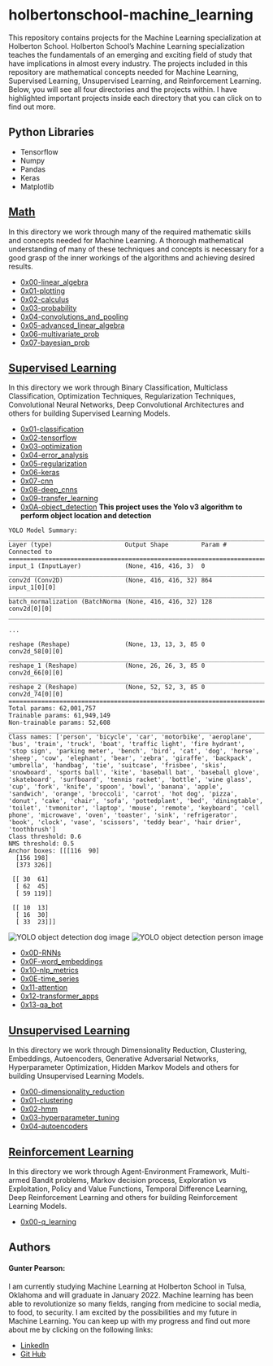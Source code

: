 # holbertonschool-machine_learning
This repository contains projects for the Machine Learning specialization at Holberton School. Holberton School’s Machine Learning specialization teaches the fundamentals of an emerging and exciting field of study that have implications in almost every industry. The projects included in this repository are mathematical concepts needed for Machine Learning, Supervised Learning, Unsupervised Learning, and Reinforcement Learning. Below, you will see all four directories and the projects within. I have highlighted important projects inside each directory that you can click on to find out more.

## Python Libraries
- Tensorflow
- Numpy
- Pandas
- Keras
- Matplotlib

## [Math](math)
In this directory we work through many of the required mathematic skills and concepts needed for Machine Learning. A thorough mathematical understanding of many of these techniques and concepts is necessary for a good grasp of the inner workings of the algorithms and achieving desired results.
- [0x00-linear_algebra](math/0x00-linear_algebra)
- [0x01-plotting](math/0x01-plotting)
- [0x02-calculus](math/0x02-calculus)
- [0x03-probability](math/0x03-probability)
- [0x04-convolutions_and_pooling](math/0x04-convolutions_and_pooling)
- [0x05-advanced_linear_algebra](math/0x05-advanced_linear_algebra)
- [0x06-multivariate_prob](math/0x06-multivariate_prob)
- [0x07-bayesian_prob](math/0x07-bayesian_prob)

## [Supervised Learning](supervised_learning)
In this directory we work through Binary Classification, Multiclass Classification, Optimization Techniques, Regularization Techniques, Convolutional Neural Networks, Deep Convolutional Architectures and others for building Supervised Learning Models.
- [0x01-classification](supervised_learning/0x01-classification)
- [0x02-tensorflow](supervised_learning/0x02-tensorflow)
- [0x03-optimization](supervised_learning/0x03-optimization)
- [0x04-error_analysis](supervised_learning/0x04-error_analysis)
- [0x05-regularization](supervised_learning/0x05-regularization)
- [0x06-keras](supervised_learning/0x06-keras)
- [0x07-cnn](supervised_learning/0x07-cnn)
- [0x08-deep_cnns](supervised_learning/0x08-deep_cnns)
- [0x09-transfer_learning](supervised_learning/0x09-transfer_learning)
- [0x0A-object_detection](supervised_learning/0x0A-object_detection)
**This project uses the Yolo v3 algorithm to perform object location and detection**
```
YOLO Model Summary:
__________________________________________________________________________________________________
Layer (type)                    Output Shape         Param #     Connected to                     
==================================================================================================
input_1 (InputLayer)            (None, 416, 416, 3)  0                                            
__________________________________________________________________________________________________
conv2d (Conv2D)                 (None, 416, 416, 32) 864         input_1[0][0]                    
__________________________________________________________________________________________________
batch_normalization (BatchNorma (None, 416, 416, 32) 128         conv2d[0][0]                     
__________________________________________________________________________________________________

...

reshape (Reshape)               (None, 13, 13, 3, 85 0           conv2d_58[0][0]                  
__________________________________________________________________________________________________
reshape_1 (Reshape)             (None, 26, 26, 3, 85 0           conv2d_66[0][0]                  
__________________________________________________________________________________________________
reshape_2 (Reshape)             (None, 52, 52, 3, 85 0           conv2d_74[0][0]                  
==================================================================================================
Total params: 62,001,757
Trainable params: 61,949,149
Non-trainable params: 52,608
__________________________________________________________________________________________________
Class names: ['person', 'bicycle', 'car', 'motorbike', 'aeroplane', 'bus', 'train', 'truck', 'boat', 'traffic light', 'fire hydrant', 'stop sign', 'parking meter', 'bench', 'bird', 'cat', 'dog', 'horse', 'sheep', 'cow', 'elephant', 'bear', 'zebra', 'giraffe', 'backpack', 'umbrella', 'handbag', 'tie', 'suitcase', 'frisbee', 'skis', 'snowboard', 'sports ball', 'kite', 'baseball bat', 'baseball glove', 'skateboard', 'surfboard', 'tennis racket', 'bottle', 'wine glass', 'cup', 'fork', 'knife', 'spoon', 'bowl', 'banana', 'apple', 'sandwich', 'orange', 'broccoli', 'carrot', 'hot dog', 'pizza', 'donut', 'cake', 'chair', 'sofa', 'pottedplant', 'bed', 'diningtable', 'toilet', 'tvmonitor', 'laptop', 'mouse', 'remote', 'keyboard', 'cell phone', 'microwave', 'oven', 'toaster', 'sink', 'refrigerator', 'book', 'clock', 'vase', 'scissors', 'teddy bear', 'hair drier', 'toothbrush']
Class threshold: 0.6
NMS threshold: 0.5
Anchor boxes: [[[116  90]
  [156 198]
  [373 326]]

 [[ 30  61]
  [ 62  45]
  [ 59 119]]

 [[ 10  13]
  [ 16  30]
  [ 33  23]]]
```
![YOLO object detection dog image](https://github.com/GunterPearson/Images/blob/main/supervised_learning/dog.png?raw=true)
![YOLO object detection person image](https://github.com/GunterPearson/Images/blob/main/supervised_learning/person.png?raw=true)
- [0x0D-RNNs](supervised_learning/0x0D-RNNs)
- [0x0F-word_embeddings](supervised_learning/0x0F-word_embeddings)
- [0x10-nlp_metrics](supervised_learning/0x10-nlp_metrics)
- [0x0E-time_series](supervised_learning/0x0E-time_series)
- [0x11-attention](supervised_learning/0x11-attention)
- [0x12-transformer_apps](supervised_learning/0x12-transformer_apps)
- [0x13-qa_bot](supervised_learning/0x13-qa_bot)

## [Unsupervised Learning](unsupervised_learning)
In this directory we work through Dimensionality Reduction, Clustering, Embeddings, Autoencoders, Generative Adversarial Networks, Hyperparameter Optimization, Hidden Markov Models and others for building Unsupervised Learning Models.
- [0x00-dimensionality_reduction](unsupervised_learning/0x00-dimensionality_reduction)
- [0x01-clustering](unsupervised_learning/0x01-clustering)
- [0x02-hmm](unsupervised_learning/0x02-hmm)
- [0x03-hyperparameter_tuning](unsupervised_learning/0x03-hyperparameter_tuning)
- [0x04-autoencoders](unsupervised_learning/0x04-autoencoders)

## [Reinforcement Learning](reinforcement_learning)
In this directory we work through Agent-Environment Framework, Multi-armed Bandit problems, Markov decision process, Exploration vs Exploitation, Policy and Value Functions, Temporal Difference Learning, Deep Reinforcement Learning and others for building Reinforcement Learning Models.
- [0x00-q_learning](reinforcement_learning/0x00-q_learning)


## Authors

#### Gunter Pearson:
I am currently studying Machine Learning at Holberton School in Tulsa, Oklahoma and will graduate in January 2022. Machine learning has been able to revolutionize so many fields, ranging from medicine to social media, to food, to security. I am excited by the possibilities and my future in Machine Learning. You can keep up with my progress and find out more about me by clicking on the following links:
- [LinkedIn](www.linkedin.com/in/gunter-pearson-0611b81a1)
- [Git Hub](https://github.com/GunterPearson)
